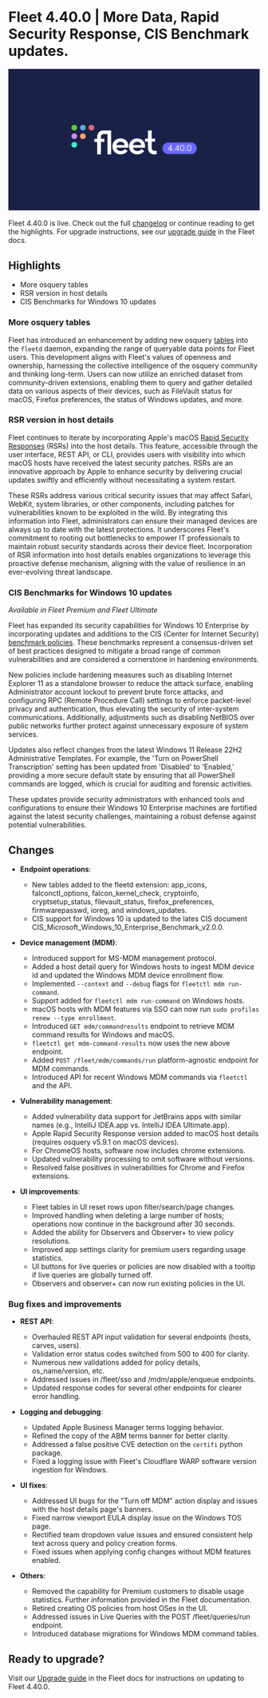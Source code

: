# Fleet 4.40.0 | More Data, Rapid Security Response, CIS Benchmark updates.

![Fleet 4.40.0](../website/assets/images/articles/fleet-4.40.0-1600x900@2x.png)

Fleet 4.40.0 is live. Check out the full [changelog](https://github.com/fleetdm/fleet/releases/tag/fleet-v4.40.0) or continue reading to get the highlights.
For upgrade instructions, see our [upgrade guide](https://fleetdm.com/docs/deploying/upgrading-fleet) in the Fleet docs.

## Highlights

* More osquery tables
* RSR version in host details
* CIS Benchmarks for Windows 10 updates


### More osquery tables

Fleet has introduced an enhancement by adding new osquery [tables](https://fleetdm.com/tables) into
the `fleetd` daemon, expanding the range of queryable data points for Fleet users. This development
aligns with Fleet's values of openness and ownership, harnessing the collective intelligence of the
osquery community and thinking long-term. Users can now utilize an enriched dataset from
community-driven extensions, enabling them to query and gather detailed data on various aspects of
their devices, such as FileVault status for macOS, Firefox preferences, the status of Windows
updates, and more.

### RSR version in host details

Fleet continues to iterate by incorporating Apple's macOS [Rapid Security Responses](https://support.apple.com/en-us/102657) (RSRs) into the host details. This feature, accessible through the user interface, REST API, or CLI, provides users with visibility into which macOS hosts have received the latest security patches. RSRs are an innovative approach by Apple to enhance security by delivering crucial updates swiftly and efficiently without necessitating a system restart.

These RSRs address various critical security issues that may affect Safari, WebKit, system libraries, or other components, including patches for vulnerabilities known to be exploited in the wild. By integrating this information into Fleet, administrators can ensure their managed devices are always up to date with the latest protections. It underscores Fleet's commitment to rooting out bottlenecks to empower IT professionals to maintain robust security standards across their device fleet. Incorporation of RSR information into host details enables organizations to leverage this proactive defense mechanism, aligning with the value of resilience in an ever-evolving threat landscape.


### CIS Benchmarks for Windows 10 updates

_Available in Fleet Premium and Fleet Ultimate_

Fleet has expanded its security capabilities for Windows 10 Enterprise by incorporating updates and additions to the CIS (Center for Internet Security) [benchmark policies](https://fleetdm.com/docs/using-fleet/cis-benchmarks). These benchmarks represent a consensus-driven set of best practices designed to mitigate a broad range of common vulnerabilities and are considered a cornerstone in hardening environments.

New policies include hardening measures such as disabling Internet Explorer 11 as a standalone browser to reduce the attack surface, enabling Administrator account lockout to prevent brute force attacks, and configuring RPC (Remote Procedure Call) settings to enforce packet-level privacy and authentication, thus elevating the security of inter-system communications. Additionally, adjustments such as disabling NetBIOS over public networks further protect against unnecessary exposure of system services.

Updates also reflect changes from the latest Windows 11 Release 22H2 Administrative Templates. For example, the 'Turn on PowerShell Transcription' setting has been updated from 'Disabled' to 'Enabled,' providing a more secure default state by ensuring that all PowerShell commands are logged, which is crucial for auditing and forensic activities.

These updates provide security administrators with enhanced tools and configurations to ensure their Windows 10 Enterprise machines are fortified against the latest security challenges, maintaining a robust defense against potential vulnerabilities.

## Changes

* **Endpoint operations**:
  - New tables added to the fleetd extension: app_icons, falconctl_options, falcon_kernel_check, cryptoinfo, cryptsetup_status, filevault_status, firefox_preferences, firmwarepasswd, ioreg, and windows_updates.
  - CIS support for Windows 10 is updated to the lates CIS document CIS_Microsoft_Windows_10_Enterprise_Benchmark_v2.0.0.

* **Device management (MDM)**:
  - Introduced support for MS-MDM management protocol.
  - Added a host detail query for Windows hosts to ingest MDM device id and updated the Windows MDM device enrollment flow.
  - Implemented `--context` and `--debug` flags for `fleetctl mdm run-command`.
  - Support added for `fleetctl mdm run-command` on Windows hosts.
  - macOS hosts with MDM features via SSO can now run `sudo profiles renew --type enrollment`.
  - Introduced `GET mdm/commandresults` endpoint to retrieve MDM command results for Windows and macOS.
  - `fleetctl get mdm-command-results` now uses the new above endpoint.
  - Added `POST /fleet/mdm/commands/run` platform-agnostic endpoint for MDM commands.
  - Introduced API for recent Windows MDM commands via `fleetctl` and the API.

* **Vulnerability management**:
  - Added vulnerability data support for JetBrains apps with similar names (e.g., IntelliJ IDEA.app vs. IntelliJ IDEA Ultimate.app).
  - Apple Rapid Security Response version added to macOS host details (requires osquery v5.9.1 on macOS devices).
  - For ChromeOS hosts, software now includes chrome extensions.
  - Updated vulnerability processing to omit software without versions.
  - Resolved false positives in vulnerabilities for Chrome and Firefox extensions.

* **UI improvements**:
  - Fleet tables in UI reset rows upon filter/search/page changes.
  - Improved handling when deleting a large number of hosts; operations now continue in the background after 30 seconds.
  - Added the ability for Observers and Observer+ to view policy resolutions.
  - Improved app settings clarity for premium users regarding usage statistics.
  - UI buttons for live queries or policies are now disabled with a tooltip if live queries are globally turned off.
  - Observers and observer+ can now run existing policies in the UI.

### Bug fixes and improvements

* **REST API**:
  - Overhauled REST API input validation for several endpoints (hosts, carves, users).
  - Validation error status codes switched from 500 to 400 for clarity.
  - Numerous new validations added for policy details, os_name/version, etc.
  - Addressed issues in /fleet/sso and /mdm/apple/enqueue endpoints.
  - Updated response codes for several other endpoints for clearer error handling.

* **Logging and debugging**:
  - Updated Apple Business Manager terms logging behavior.
  - Refined the copy of the ABM terms banner for better clarity.
  - Addressed a false positive CVE detection on the `certifi` python package.
  - Fixed a logging issue with Fleet's Cloudflare WARP software version ingestion for Windows.

* **UI fixes**:
  - Addressed UI bugs for the "Turn off MDM" action display and issues with the host details page's banners.
  - Fixed narrow viewport EULA display issue on the Windows TOS page.
  - Rectified team dropdown value issues and ensured consistent help text across query and policy creation forms.
  - Fixed issues when applying config changes without MDM features enabled.

* **Others**:
  - Removed the capability for Premium customers to disable usage statistics. Further information provided in the Fleet documentation.
  - Retired creating OS policies from host OSes in the UI.
  - Addressed issues in Live Queries with the POST /fleet/queries/run endpoint.
  - Introduced database migrations for Windows MDM command tables.

## Ready to upgrade?

Visit our [Upgrade guide](https://fleetdm.com/docs/deploying/upgrading-fleet) in the Fleet docs for instructions on updating to Fleet 4.40.0.

<meta name="category" value="releases">
<meta name="authorFullName" value="JD Strong">
<meta name="authorGitHubUsername" value="spokanemac">
<meta name="publishedOn" value="2023-11-06">
<meta name="articleTitle" value="Fleet 4.40.0 | More Data, Rapid Security Response, CIS Benchmark updates.">
<meta name="articleImageUrl" value="../website/assets/images/articles/fleet-4.40.0-1600x900@2x.png">
